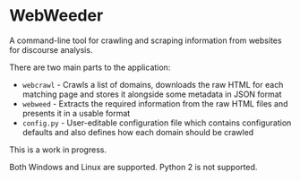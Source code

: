 # WebWeeder

A command-line tool for crawling and scraping information from websites for discourse analysis.

There are two main parts to the application:

- `webcrawl` - Crawls a list of domains, downloads the raw HTML for each matching page and stores it alongside some metadata in JSON format
- `webweed` - Extracts the required information from the raw HTML files and presents it in a usable format
- `config.py` - User-editable configuration file which contains configuration defaults and also defines how each domain should be crawled

This is a work in progress.

Both Windows and Linux are supported.
Python 2 is not supported.
